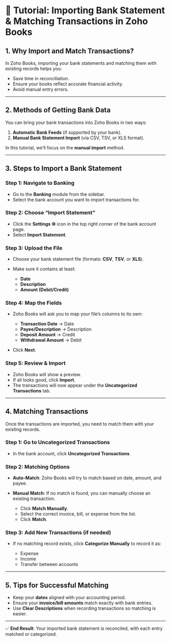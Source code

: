 # 📘 Tutorial: Importing Bank Statement & Matching Transactions in Zoho Books

## **1. Why Import and Match Transactions?**

In Zoho Books, importing your bank statements and matching them with existing records helps you:

* Save time in reconciliation.
* Ensure your books reflect accurate financial activity.
* Avoid manual entry errors.

---

## **2. Methods of Getting Bank Data**

You can bring your bank transactions into Zoho Books in two ways:

1. **Automatic Bank Feeds** (if supported by your bank).
2. **Manual Bank Statement Import** (via CSV, TSV, or XLS format).

In this tutorial, we’ll focus on the **manual import** method.

---

## **3. Steps to Import a Bank Statement**

### **Step 1: Navigate to Banking**

* Go to the **Banking** module from the sidebar.
* Select the bank account you want to import transactions for.

### **Step 2: Choose “Import Statement”**

* Click the **Settings ⚙️** icon in the top right corner of the bank account page.
* Select **Import Statement**.

### **Step 3: Upload the File**

* Choose your bank statement file (formats: **CSV**, **TSV**, or **XLS**).
* Make sure it contains at least:

  * **Date**
  * **Description**
  * **Amount (Debit/Credit)**

### **Step 4: Map the Fields**

* Zoho Books will ask you to map your file’s columns to its own:

  * **Transaction Date** → Date
  * **Payee/Description** → Description
  * **Deposit Amount** → Credit
  * **Withdrawal Amount** → Debit
* Click **Next**.

### **Step 5: Review & Import**

* Zoho Books will show a preview.
* If all looks good, click **Import**.
* The transactions will now appear under the **Uncategorized Transactions** tab.

---

## **4. Matching Transactions**

Once the transactions are imported, you need to match them with your existing records.

### **Step 1: Go to Uncategorized Transactions**

* In the bank account, click **Uncategorized Transactions**.

### **Step 2: Matching Options**

* **Auto-Match**: Zoho Books will try to match based on date, amount, and payee.
* **Manual Match**: If no match is found, you can manually choose an existing transaction.

  * Click **Match Manually**.
  * Select the correct invoice, bill, or expense from the list.
  * Click **Match**.

### **Step 3: Add New Transactions (if needed)**

* If no matching record exists, click **Categorize Manually** to record it as:

  * Expense
  * Income
  * Transfer between accounts

---

## **5. Tips for Successful Matching**

* Keep your **dates** aligned with your accounting period.
* Ensure your **invoice/bill amounts** match exactly with bank entries.
* Use **Clear Descriptions** when recording transactions so matching is easier.

---

✅ **End Result**: Your imported bank statement is reconciled, with each entry matched or categorized.
